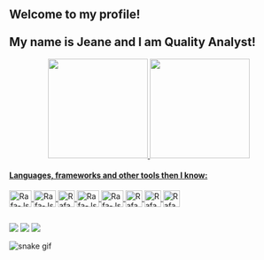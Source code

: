 ## Welcome to my profile! <br><br> My name is Jeane and I am Quality Analyst!

<div align="center">
  <a href="https://github.com/jheannyc">
  <img height="180em" src="https://github-readme-stats.vercel.app/api?username=jheannyc&show_icons=true&theme=midnight-purple&include_all_commits=true&count_private=true"/>
  <img height="180em" src="https://github-readme-stats.vercel.app/api/top-langs/?username=jheannyc&layout=compact&langs_count=7&theme=midnight-purple"/>
</div>
  
  #### Languages, frameworks and other tools then I know:
<div style="display: inline_block">
  <img align="center" alt="Rafa-Js" height="30" width="40" src="https://cdn.jsdelivr.net/gh/devicons/devicon/icons/java/java-original.svg">
  <img align="center" alt="Rafa-Js" height="30" width="40" src="https://cdn.jsdelivr.net/gh/devicons/devicon/icons/spring/spring-original.svg">
  <img align="center" alt="Rafa-Js" height="30" width="30" src="https://www.vectorlogo.zone/logos/getpostman/getpostman-icon.svg">
  <img align="center" alt="Rafa-Js" height="30" width="40" src="https://cdn.jsdelivr.net/gh/devicons/devicon/icons/postgresql/postgresql-plain-wordmark.svg">
  <img align="center" alt="Rafa-Js" height="30" width="40" src="https://cdn.jsdelivr.net/gh/devicons/devicon/icons/vscode/vscode-original.svg">
  <img align="center" alt="Rafa-Js" height="30" width="30" src="https://cdn.worldvectorlogo.com/logos/azure-1.svg">
  <img align="center" alt="Rafa-Js" height="30" width="30" src="https://cdn.worldvectorlogo.com/logos/jira-1.svg">
  <img align="center" alt="Rafa-Js" height="30" width="30" src="https://cdn.worldvectorlogo.com/logos/confluence-1.svg">
  

</div>
  
  ##
 
<div> 
  
  <a href="https://instagram.com/jheannyc" target="_blank"><img src="https://img.shields.io/badge/-Instagram-%23E4405F?style=for-the-badge&logo=instagram&logoColor=white" target="_blank"></a>
  <a href = "mailto:jeanecardoso.qa@gmail.com"><img src="https://img.shields.io/badge/-Gmail-%23333?style=for-the-badge&logo=gmail&logoColor=white" target="_blank"></a>
  <a href="https://www.linkedin.com/in/jeane-cardoso-5b267741/" target="_blank"><img src="https://img.shields.io/badge/-LinkedIn-%230077B5?style=for-the-badge&logo=linkedin&logoColor=white" target="_blank"></a> 

  ![snake gif](https://github.com/JheannyC/jheannyc/blob/output/github-contribution-grid-snake.gif)
 
</div>
